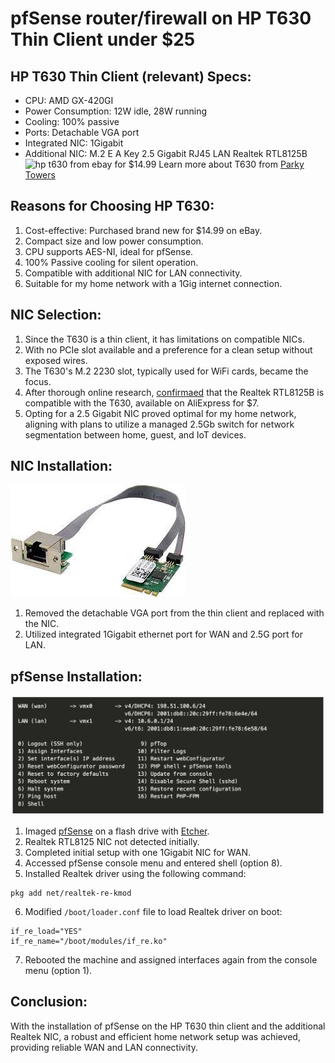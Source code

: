 # pfSense router/firewall on HP T630 Thin Client under $25

## HP T630 Thin Client (relevant) Specs:

- CPU: AMD GX-420GI
- Power Consumption: 12W idle, 28W running
- Cooling: 100% passive
- Ports: Detachable VGA port
- Integrated NIC: 1Gigabit
- Additional NIC: M.2 E A Key 2.5 Gigabit RJ45 LAN Realtek RTL8125B
![hp t630 from ebay for $14.99](hp-t630.png)
  Learn more about T630 from [Parky Towers](https://www.parkytowers.me.uk/thin/hp/t630/)

## Reasons for Choosing HP T630:

1. Cost-effective: Purchased brand new for $14.99 on eBay.
2. Compact size and low power consumption.
3. CPU supports AES-NI, ideal for pfSense.
4. 100% Passive cooling for silent operation.
5. Compatible with additional NIC for LAN connectivity.
6. Suitable for my home network with a 1Gig internet connection.

## NIC Selection:

1. Since the T630 is a thin client, it has limitations on compatible NICs.
2. With no PCIe slot available and a preference for a clean setup without exposed wires.
3. The T630's M.2 2230 slot, typically used for WiFi cards, became the focus.
4. After thorough online research, [confirmaed](https://www.miccet.nl/2023/01/11/extra-nic-on-the-hp-thin-client-t630/) that the Realtek RTL8125B is compatible with the T630, available on AliExpress for $7.
5. Opting for a 2.5 Gigabit NIC proved optimal for my home network, aligning with plans to utilize a managed 2.5Gb switch for network segmentation between home, guest, and IoT devices.


## NIC Installation:
![RTL8125b 2.5gb NIC](rtl8125b.jpeg)

1. Removed the detachable VGA port from the thin client and replaced with the NIC.
3. Utilized integrated 1Gigabit ethernet port for WAN and 2.5G port for LAN.

## pfSense Installation:
![pfSense Console](pfsense-console.png)

1. Imaged [pfSense](https://www.pfsense.org/download/) on a flash drive with [Etcher](https://etcher.balena.io/).
2. Realtek RTL8125 NIC not detected initially.
3. Completed initial setup with one 1Gigabit NIC for WAN.
4. Accessed pfSense console menu and entered shell (option 8).
5. Installed Realtek driver using the following command:

```
pkg add net/realtek-re-kmod

```
6. Modified `/boot/loader.conf` file to load Realtek driver on boot:
```
if_re_load="YES"
if_re_name="/boot/modules/if_re.ko"
```
7. Rebooted the machine and assigned interfaces again from the console menu (option 1).

## Conclusion:

With the installation of pfSense on the HP T630 thin client and the additional Realtek NIC, a robust and efficient home network setup was achieved, providing reliable WAN and LAN connectivity.
